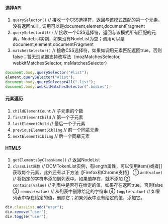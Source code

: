 #### 选择API
1. `querySelector()` // 接收一个CSS选择符，返回与该模式匹配的第一个元素，没有返回null；调用可以是document,element,documentFragment
2. `querySelectorAll()` // 接收一个CSS选择符，返回与该模式所有匹配的元素，NodeList实例，如果没有NodeList为空；调用可以是document,element,documentFragment
3. `matchesSelector()` // 接收CSS选择符，如果如调用元素匹配返回true，否则false；暂无浏览器支持改写法（mozMatchesSelector, webkitMatchesSelector, msMatchesSelector）
```javascript
document.body.querySelector("#list");
element.querySelector("#list");
document.body.querySelectorAll(".list");
document.body.webkitMatchesSelector(".bodies");
```
#### 元素遍历  
1. `childElementCount` // 子元素的个数 
2. `firstElementChild` // 第一个子元素
3. `lastElementChild` // 最后一个子元素
4. `previousElementSibling` // 前一个同辈元素
5. `nextElementSibling` // 后一个同辈元素

#### HTML5
1. `getElementsByClassName()` // 返回NodeList
2. `classList属性` // DOMTokenList实例，有length属性，可以使用item()或者[]获取每个元素，此外还有以下方法【Firefox和Chrome支持】
  ① `add(value)` // 将指定的字符串添加到列表中。如果值存在，就不添加
  ② `contains(value)` // 列表中是否存在给定的值，如果存在返回true，否则false
  ③ `remove(value)` // 从列表中删除给定的字符串
  ④ `toggle(value)` // 如果列表中存在给定的值，删除它；如果列表中没有给定的值，添加它。
  ```javascript
  div.classList.add("user");
  div.remove("user");
  div.toggle("user");
  ```
